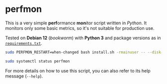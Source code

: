 # perfmon

This is a very simple **perf**ormance **mon**itor script written in _Python_. It monitors only some basic metrics, so it's not suitable for production use.

Tested on **Debian 12** (_bookworm_) with **Python 3** and package versions as in [`requirements.txt`](requirements.txt).

```bash
sudo PERFMON_RESTART=when-changed bash install.sh -rmainuser -- --disk-free-mb=2048

sudo systemctl status perfmon
```

For more details on how to use this script, you can also refer to its help message (`--help`).
